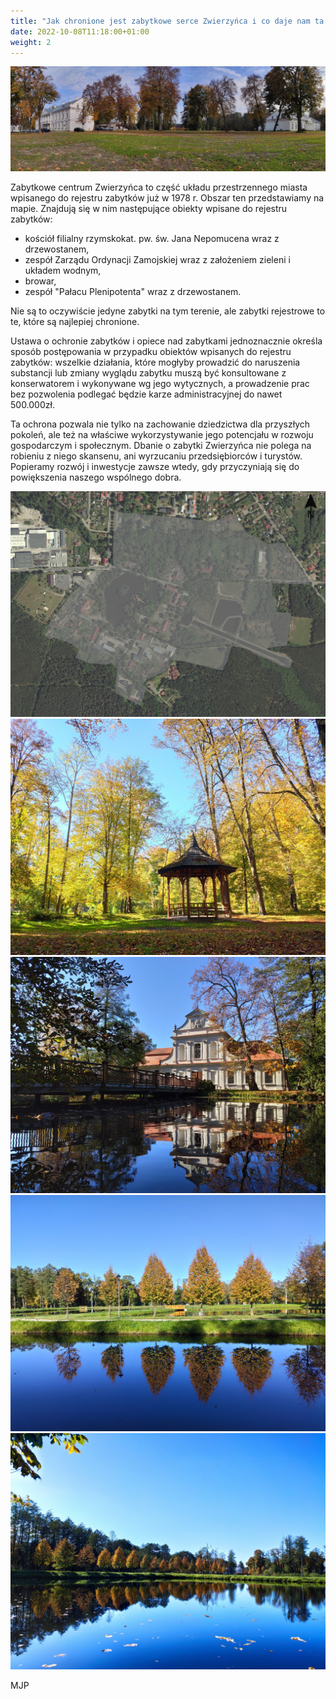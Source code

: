 ```yaml
---
title: "Jak chronione jest zabytkowe serce Zwierzyńca i co daje nam ta ochrona?"
date: 2022-10-08T11:18:00+01:00
weight: 2
---
```


![dziedziniec](/images/posts/dziedziniec.jpg)


Zabytkowe centrum Zwierzyńca to część układu przestrzennego miasta wpisanego do rejestru zabytków już w 1978 r.  Obszar ten przedstawiamy na mapie. Znajdują się w nim następujące obiekty wpisane do rejestru zabytków:
- kościół filialny rzymskokat. pw. św. Jana Nepomucena wraz z drzewostanem,
- zespół Zarządu Ordynacji Zamojskiej wraz z założeniem zieleni i układem wodnym,
- browar,
- zespół "Pałacu Plenipotenta" wraz z drzewostanem.

Nie są to oczywiście jedyne zabytki na tym terenie, ale zabytki rejestrowe to te, które są najlepiej chronione.
  
Ustawa o ochronie zabytków i opiece nad zabytkami jednoznacznie określa sposób postępowania w przypadku obiektów wpisanych do rejestru zabytków: wszelkie działania, które mogłyby prowadzić do naruszenia substancji lub zmiany wyglądu zabytku muszą być konsultowane z konserwatorem i wykonywane wg jego wytycznych, a prowadzenie prac bez pozwolenia podlegać będzie karze administracyjnej do nawet 500.000zł.

Ta ochrona pozwala nie tylko na zachowanie dziedzictwa dla przyszłych pokoleń, ale też na właściwe wykorzystywanie jego potencjału w rozwoju gospodarczym i społecznym.
Dbanie o zabytki Zwierzyńca nie polega na robieniu z niego skansenu, ani wyrzucaniu przedsiębiorców i turystów. Popieramy rozwój i inwestycje zawsze wtedy, gdy przyczyniają się do powiększenia naszego wspólnego dobra.

![mapa strefy ochrony konserwatorskiej](/images/posts/strefa.jpg)
![altana](/images/posts/altana.jpg)
![kościółek](/images/posts/kosciolek_2.jpg)
![zwierzyńczyk](/images/posts/zwierzynczyk.jpg)
![zwierzyńczyk](/images/posts/zwierzynczyk_2.jpg)

MJP
